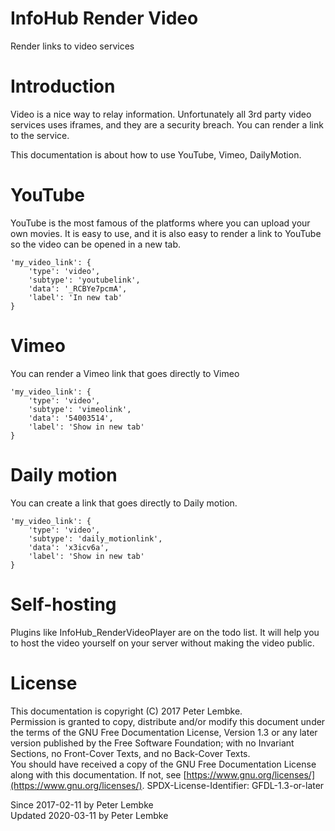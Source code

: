 # InfoHub Render Video

Render links to video services

# Introduction

Video is a nice way to relay information. Unfortunately all 3rd party video services uses iframes, and they are a
security breach. You can render a link to the service.

This documentation is about how to use YouTube, Vimeo, DailyMotion.

# YouTube

YouTube is the most famous of the platforms where you can upload your own movies. It is easy to use, and it is also easy
to render a link to YouTube so the video can be opened in a new tab.

```
'my_video_link': {
    'type': 'video',
    'subtype': 'youtubelink',
    'data': '_RCBYe7pcmA',
    'label': 'In new tab'
}
```

# Vimeo

You can render a Vimeo link that goes directly to Vimeo

```
'my_video_link': {
    'type': 'video',
    'subtype': 'vimeolink',
    'data': '54003514',
    'label': 'Show in new tab'
}
```

# Daily motion

You can create a link that goes directly to Daily motion.

```
'my_video_link': {
    'type': 'video',
    'subtype': 'daily_motionlink',
    'data': 'x3icv6a',
    'label': 'Show in new tab'
}
```

# Self-hosting

Plugins like InfoHub_RenderVideoPlayer are on the todo list. It will help you to host the video yourself on your server
without making the video public.

# License

This documentation is copyright (C) 2017 Peter Lembke.  
Permission is granted to copy, distribute and/or modify this document under the terms of the GNU Free Documentation
License, Version 1.3 or any later version published by the Free Software Foundation; with no Invariant Sections, no
Front-Cover Texts, and no Back-Cover Texts.  
You should have received a copy of the GNU Free Documentation License along with this documentation. If not,
see [https://www.gnu.org/licenses/](https://www.gnu.org/licenses/). SPDX-License-Identifier: GFDL-1.3-or-later

Since 2017-02-11 by Peter Lembke  
Updated 2020-03-11 by Peter Lembke  
